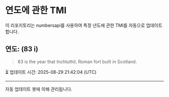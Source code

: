 
# 연도에 관한 TMI

이 리포지토리는 numbersapi를 사용하여 특정 년도에 관한 TMI를 자동으로 업데이트합니다.

## 연도: (83 i)
> 83 is the year that Inchtuthil, Roman fort built in Scotland.

⏳ 업데이트 시간: 2025-08-29 21:42:04 (UTC)

---
자동 업데이트 봇에 의해 관리됩니다.
